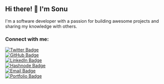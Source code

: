 ## Hi there! 👋 I'm Sonu

I'm a software developer with a passion for building awesome projects and sharing my knowledge with others.

### Connect with me:
[![Twitter Badge](https://img.shields.io/badge/Twitter-1DA1F2?logo=twitter&logoColor=fff&style=for-the-badge)](https://twitter.com/SonuBardai)
<br/>
[![GitHub Badge](https://img.shields.io/badge/Github-333333?logo=github&logoColor=fff&style=for-the-badge)](https://github.com/SonuBardai)
<br/>
[![LinkedIn Badge](https://img.shields.io/badge/LinkedIn-0077B5?style=for-the-badge&logo=linkedin&logoColor=white)](https://www.linkedin.com/in/sonu-bardai/)
<br/>
[![Hashnode Badge](https://camo.githubusercontent.com/4903b1622b93d6b463a65bfd79c818140334fb599ee94d2c3143a3ba58683138/68747470733a2f2f696d672e736869656c64732e696f2f62616467652f486173686e6f64652d3239363246463f7374796c653d666f722d7468652d6261646765266c6f676f3d686173686e6f6465266c6f676f436f6c6f723d7768697465)](https://sonubardai.hashnode.dev/)
<br/>
[![Email Badge](https://camo.githubusercontent.com/571384769c09e0c66b45e39b5be70f68f552db3e2b2311bc2064f0d4a9f5983b/68747470733a2f2f696d672e736869656c64732e696f2f62616467652f476d61696c2d4431343833363f7374796c653d666f722d7468652d6261646765266c6f676f3d676d61696c266c6f676f436f6c6f723d7768697465)](mailto:sonubardai9@gmail.com)
<br/>
[![Portfolio Badge](https://img.shields.io/badge/Portfolio-f7ad19?logo=awesomelists&logoColor=000&style=for-the-badge)](https://sonubardai-portfolio.web.app/)
